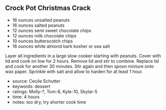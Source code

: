 Crock Pot Christmas Crack
-------------------------

- 16 ounces unsalted peanuts
- 16 ounces salted peanuts
- 12 ounces semi sweet chocolate chips
- 12 ounces milk chocolate chips
- 10 ounces butterscotch chips
- 16 ounces white almond bark
kosher or sea salt

Layer all ingredients in a large slow cooker starting with peanuts.
Cover with lid and cook on low for 2 hours.  Remove lid and stir to
combine.  Replace lid and cook for another 30 minutes.  Stir again and
then spoon mixture onto wax paper.  Sprinkle with salt and allow to
harden for at least 1 hour.

- source: Cecile Schutter
- keywords: dessert
- ratings: Molly-?, Tom-8, Kyle-10, Skylar-5
- time: 4 hours
- notes: too dry, try shorter cook time
